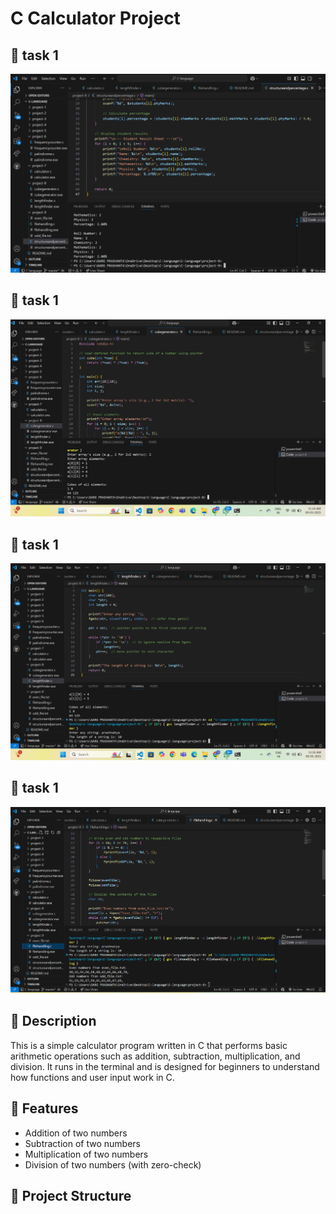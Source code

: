 # C Calculator Project

## 🚀 task 1
![task 1 ](img/1.png)
## 🚀 task 1
![task 1 ](img/2.png)
## 🚀 task 1
![task 1 ](img/3.png)
## 🚀 task 1
![task 1 ](img/4.png)


## 📝 Description

This is a simple calculator program written in C that performs basic arithmetic operations such as addition, subtraction, multiplication, and division. It runs in the terminal and is designed for beginners to understand how functions and user input work in C.

## 🚀 Features

- Addition of two numbers  
- Subtraction of two numbers  
- Multiplication of two numbers  
- Division of two numbers (with zero-check)

## 📁 Project Structure

